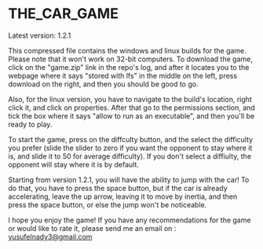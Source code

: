 # THE_CAR_GAME

Latest version: 1.2.1

This compressed file contains the windows and linux builds for the game. Please note that it won't work on 32-bit computers. 
To download the game, click on the "game.zip" link in the repo's log, and after it locates you to the webpage where it says 
"stored with lfs" in the middle on the left, press download on the right, and then you should be good to go.

Also, for the linux version, you have to navigate to the build's location, right click it, and click on properties. After that 
go to the permissions section, and tick the box where it says "allow to run as an executable", and then you'll be ready to play.

To start the game, press on the diffculty button, and the select the difficulty you prefer (slide the slider to zero if you want 
the opponent to stay where it is, and slide it to 50 for average difficulty). If you don't select a diffiulty, the opponent will 
stay where it is by default.

Starting from version 1.2.1, you will have the ability to jump with the car! To do that, you have to press the space button, but if 
the car is already accelerating, leave the up arrow, leaving it to move by inertia, and then press the space button, or else the 
jump won't be noticeable.

I hope you enjoy the game! If you have any recommendations for the game or would like to rate it, please send me an email on :
yusufelnady3@gmail.com

